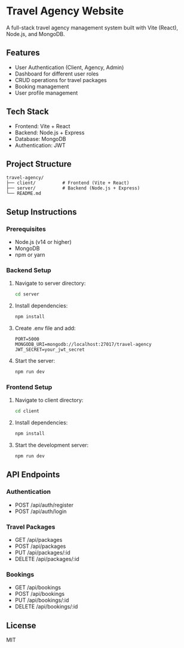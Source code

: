 # Travel Agency Website

A full-stack travel agency management system built with Vite (React), Node.js, and MongoDB.

## Features

- User Authentication (Client, Agency, Admin)
- Dashboard for different user roles
- CRUD operations for travel packages
- Booking management
- User profile management

## Tech Stack

- Frontend: Vite + React
- Backend: Node.js + Express
- Database: MongoDB
- Authentication: JWT

## Project Structure

```
travel-agency/
├── client/          # Frontend (Vite + React)
├── server/          # Backend (Node.js + Express)
└── README.md
```

## Setup Instructions

### Prerequisites

- Node.js (v14 or higher)
- MongoDB
- npm or yarn

### Backend Setup

1. Navigate to server directory:
   ```bash
   cd server
   ```

2. Install dependencies:
   ```bash
   npm install
   ```

3. Create .env file and add:
   ```
   PORT=5000
   MONGODB_URI=mongodb://localhost:27017/travel-agency
   JWT_SECRET=your_jwt_secret
   ```

4. Start the server:
   ```bash
   npm run dev
   ```

### Frontend Setup

1. Navigate to client directory:
   ```bash
   cd client
   ```

2. Install dependencies:
   ```bash
   npm install
   ```

3. Start the development server:
   ```bash
   npm run dev
   ```

## API Endpoints

### Authentication
- POST /api/auth/register
- POST /api/auth/login

### Travel Packages
- GET /api/packages
- POST /api/packages
- PUT /api/packages/:id
- DELETE /api/packages/:id

### Bookings
- GET /api/bookings
- POST /api/bookings
- PUT /api/bookings/:id
- DELETE /api/bookings/:id

## License

MIT 